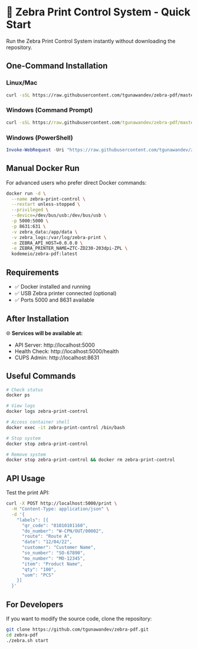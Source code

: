 # 🦓 Zebra Print Control System - Quick Start

Run the Zebra Print Control System instantly without downloading the repository.

## One-Command Installation

### Linux/Mac
```bash
curl -sSL https://raw.githubusercontent.com/tgunawandev/zebra-pdf/master/zebra-run.sh | bash
```

### Windows (Command Prompt)
```cmd
curl -sSL https://raw.githubusercontent.com/tgunawandev/zebra-pdf/master/zebra-run.bat -o zebra-run.bat && zebra-run.bat
```

### Windows (PowerShell)
```powershell
Invoke-WebRequest -Uri "https://raw.githubusercontent.com/tgunawandev/zebra-pdf/master/zebra-run.ps1" -OutFile "zebra-run.ps1"; .\zebra-run.ps1
```

## Manual Docker Run

For advanced users who prefer direct Docker commands:

```bash
docker run -d \
  --name zebra-print-control \
  --restart unless-stopped \
  --privileged \
  --device=/dev/bus/usb:/dev/bus/usb \
  -p 5000:5000 \
  -p 8631:631 \
  -v zebra_data:/app/data \
  -v zebra_logs:/var/log/zebra-print \
  -e ZEBRA_API_HOST=0.0.0.0 \
  -e ZEBRA_PRINTER_NAME=ZTC-ZD230-203dpi-ZPL \
  kodemeio/zebra-pdf:latest
```

## Requirements

- ✅ Docker installed and running
- ✅ USB Zebra printer connected (optional)
- ✅ Ports 5000 and 8631 available

## After Installation

🌐 **Services will be available at:**
- API Server: http://localhost:5000
- Health Check: http://localhost:5000/health  
- CUPS Admin: http://localhost:8631

## Useful Commands

```bash
# Check status
docker ps

# View logs
docker logs zebra-print-control

# Access container shell
docker exec -it zebra-print-control /bin/bash

# Stop system
docker stop zebra-print-control

# Remove system
docker stop zebra-print-control && docker rm zebra-print-control
```

## API Usage

Test the print API:
```bash
curl -X POST http://localhost:5000/print \
  -H "Content-Type: application/json" \
  -d '{
    "labels": [{
      "qr_code": "01010101160",
      "do_number": "W-CPN/OUT/00002",
      "route": "Route A",
      "date": "12/04/22",
      "customer": "Customer Name",
      "so_number": "SO-67890",
      "mo_number": "MO-12345",
      "item": "Product Name",
      "qty": "100",
      "uom": "PCS"
    }]
  }'
```

## For Developers

If you want to modify the source code, clone the repository:
```bash
git clone https://github.com/tgunawandev/zebra-pdf.git
cd zebra-pdf
./zebra.sh start
```